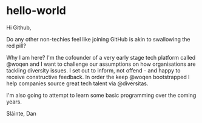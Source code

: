 # hello-world

Hi Github,

Do any other non-techies feel like joining GitHub is akin to swallowing the red pill?

Why I am here? I'm the cofounder of a very early stage tech platform called @woqen and I want to challenge our assumptions on how organisations are tackling diversity issues. I set out to inform, not offend - and happy to receive constructive feedback. In order the keep @woqen bootstrapped I help companies source great tech talent via @diversitas.

I'm also going to attempt to learn some basic programming over the coming years.

Sláinte, Dan
